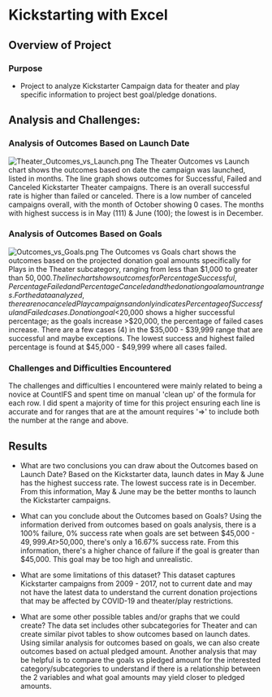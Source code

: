 # Kickstarting with Excel
## Overview of Project

### Purpose
* Project to analyze Kickstarter Campaign data for theater and play specific information to project best goal/pledge donations.

## Analysis and Challenges:

### Analysis of Outcomes Based on Launch Date
![Theater_Outcomes_vs_Launch.png](path/to/Theater_Outcomes_vs_Launch.png)
The Theater Outcomes vs Launch chart shows the outcomes based on date the campaign was launched, listed in months.  The line graph shows outcomes for Successful, Failed and Canceled Kickstarter Theater campaigns. There is an overall successful rate is higher than failed or canceled.  There is a low number of canceled campaigns overall, with the month of October showing 0 cases.  The months with highest success is in May (111) & June (100); the lowest is in December.

### Analysis of Outcomes Based on Goals
![Outcomes_vs_Goals.png](path/to/Outcomes_vs_Goals.png)
The Outcomes vs Goals chart shows the outcomes based on the projected donation goal amounts specifically for Plays in the Theater subcategory, ranging from less than $1,000 to greater than $50,000.  The line chart shows outcomes for Percentage Successful, Percentage Failed and Percentage Canceled and the donation goal amount ranges.  For the data analyzed, there are no canceled Play campaigns and only indicates Percentage of Successful and Failed cases.  Donation goal <$20,000 shows a higher successful percentage; as the goals increase >$20,000, the percentage of failed cases increase.  There are a few cases (4) in the $35,000 - $39,999 range that are successful and maybe exceptions.  The lowest success and highest failed percentage is found at $45,000 - $49,999 where all cases failed.

### Challenges and Difficulties Encountered
The challenges and difficulties I encountered were mainly related to being a novice at CountIFS and spent time on manual 'clean up' of the formula for each row.  I did spent a majority of time for this project ensuring each line is accurate and for ranges that are at the amount requires '=>' to include both the number at the range and above.  

## Results

- What are two conclusions you can draw about the Outcomes based on Launch Date?  Based on the Kickstarter data, launch dates in May & June has the highest success rate.  The lowest success rate is in December.  From this information, May & June may be the better months to launch the Kickstarter campaigns. 

- What can you conclude about the Outcomes based on Goals?  Using the information derived from outcomes based on goals analysis, there is a 100% failure, 0% success rate when goals are set between $45,000 - $49,999.  At >$50,000, there's only a 16.67% success rate.  From this information, there's a higher chance of failure if the goal is greater than $45,000.  This goal may be too high and unrealistic.

- What are some limitations of this dataset?  This dataset captures Kickstarter campaigns from 2009 - 2017, not to current date and may not have the latest data to understand the current donation projections that may be affected by COVID-19 and theater/play restrictions.    

- What are some other possible tables and/or graphs that we could create?  The data set includes other subcategories for Theater and can create similar pivot tables to show outcomes based on launch dates.  Using similar analysis for outcomes based on goals, we can also create outcomes based on actual pledged amount.  Another analysis that may be helpful is to compare the goals vs pledged amount for the interested category/subcategories to understand if there is a relationship between the 2 variables and what goal amounts may yield closer to pledged amounts.
